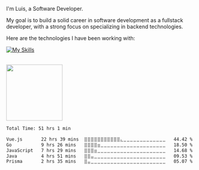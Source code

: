 I'm Luis, a Software Developer. <br/>

My goal is to build a solid career in software development as a fullstack developer, with a strong focus on specializing in backend technologies.

Here are the technologies I have been working with:

[![My Skills](https://skillicons.dev/icons?i=nodejs,java,spring,typescript,javascript,go,vue,react,nextjs,postgres,docker,aws,gitlab&theme=dark)](https://skillicons.dev)

<br/>
<img height="150" src="https://media.tenor.com/lDoAH0dehbIAAAAM/cat-mouse.gif" />

<br/>


<!--START_SECTION:waka-->

```txt
Total Time: 51 hrs 1 min

Vue.js       22 hrs 39 mins  ⣿⣿⣿⣿⣿⣿⣿⣿⣿⣿⣿⣄⣀⣀⣀⣀⣀⣀⣀⣀⣀⣀⣀⣀⣀   44.42 %
Go           9 hrs 26 mins   ⣿⣿⣿⣿⣶⣀⣀⣀⣀⣀⣀⣀⣀⣀⣀⣀⣀⣀⣀⣀⣀⣀⣀⣀⣀   18.50 %
JavaScript   7 hrs 29 mins   ⣿⣿⣿⣶⣀⣀⣀⣀⣀⣀⣀⣀⣀⣀⣀⣀⣀⣀⣀⣀⣀⣀⣀⣀⣀   14.68 %
Java         4 hrs 51 mins   ⣿⣿⣤⣀⣀⣀⣀⣀⣀⣀⣀⣀⣀⣀⣀⣀⣀⣀⣀⣀⣀⣀⣀⣀⣀   09.53 %
Prisma       2 hrs 35 mins   ⣿⣤⣀⣀⣀⣀⣀⣀⣀⣀⣀⣀⣀⣀⣀⣀⣀⣀⣀⣀⣀⣀⣀⣀⣀   05.07 %
```

<!--END_SECTION:waka-->
